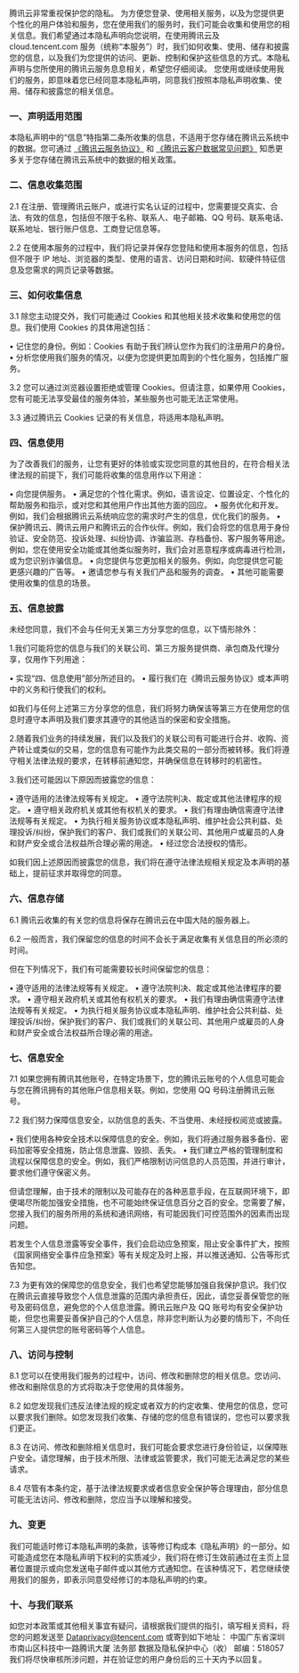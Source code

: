 腾讯云非常重视保护您的隐私。
为方便您登录、使用相关服务，以及为您提供更个性化的用户体验和服务，您在使用我们的服务时，我们可能会收集和使用您的相关信息。我们希望通过本隐私声明向您说明，在使用腾讯云及 cloud.tencent.com 服务（统称“本服务”）时，我们如何收集、使用、储存和披露您的信息，以及我们为您提供的访问、更新、控制和保护这些信息的方式。本隐私声明与您所使用的腾讯云服务息息相关，希望您仔细阅读。
您使用或继续使用我们的服务，即意味着您已经同意本隐私声明，同意我们按照本隐私声明收集、使用、储存和披露您的相关信息。

### 一、声明适用范围
本隐私声明中的“信息”特指第二条所收集的信息，不适用于您存储在腾讯云系统中的数据。您可通过 [《腾讯云服务协议》](https://cloud.tencent.com/document/product/301/1967) 和 [《腾讯云客户数据常见问题》](https://cloud.tencent.com/document/product/301/11471) 知悉更多关于您存储在腾讯云系统中的数据的相关政策。

### 二、信息收集范围
2.1 在注册、管理腾讯云账户，或进行实名认证的过程中，您需要提交真实、合法、有效的信息，包括但不限于名称、联系人、电子邮箱、QQ 号码、联系电话、联系地址、银行账户信息、工商登记信息等。

2.2 在使用本服务的过程中，我们将记录并保存您登陆和使用本服务的信息，包括但不限于 IP 地址、浏览器的类型、使用的语言、访问日期和时间、软硬件特征信息及您需求的网页记录等数据。

### 三、如何收集信息
3.1 除您主动提交外，我们可能通过 Cookies 和其他相关技术收集和使用您的信息。我们使用 Cookies 的具体用途包括：

•	 记住您的身份。例如：Cookies 有助于我们辨认您作为我们的注册用户的身份。
•	 分析您使用我们服务的情况，以便为您提供更加周到的个性化服务，包括推广服务。

3.2 您可以通过浏览器设置拒绝或管理 Cookies。但请注意，如果停用 Cookies，您有可能无法享受最佳的服务体验，某些服务也可能无法正常使用。

3.3 通过腾讯云 Cookies 记录的有关信息，将适用本隐私声明。

### 四、信息使用
为了改善我们的服务，让您有更好的体验或实现您同意的其他目的，在符合相关法律法规的前提下，我们可能将收集的信息用作以下用途：

•	 向您提供服务。
•	 满足您的个性化需求。例如，语言设定、位置设定、个性化的帮助服务和指示，或对您和其他用户作出其他方面的回应。
•	 服务优化和开发。例如，我们会根据腾讯云系统响应您的需求时产生的信息，优化我们的服务。
•	 保护腾讯云、腾讯云用户和腾讯云的合作伙伴。例如，我们会将您的信息用于身份验证、安全防范、投诉处理、纠纷协调、诈骗监测、存档备份、客户服务等用途。例如，您在使用安全功能或其他类似服务时，我们会对恶意程序或病毒进行检测，或为您识别诈骗信息。 
•	 向您提供与您更加相关的服务。例如，向您提供您可能更感兴趣的广告等。
•	 邀请您参与有关我们产品和服务的调查。
•	 其他可能需要使用收集的信息的场景。

### 五、信息披露
未经您同意，我们不会与任何无关第三方分享您的信息，以下情形除外：

1.我们可能将您的信息与我们的关联公司、第三方服务提供商、承包商及代理分享，仅用作下列用途：

•	 实现“四、信息使用”部分所述目的。
•	 履行我们在《腾讯云服务协议》或本声明中的义务和行使我们的权利。

如我们与任何上述第三方分享您的信息，我们将努力确保该等第三方在使用您的信息时遵守本声明及我们要求其遵守的其他适当的保密和安全措施。

2.随着我们业务的持续发展，我们以及我们的关联公司有可能进行合并、收购、资产转让或类似的交易，您的信息有可能作为此类交易的一部分而被转移。我们将遵守相关法律法规的要求，在转移前通知您，并确保信息在转移时的机密性。

3.我们还可能因以下原因而披露您的信息：

•	 遵守适用的法律法规等有关规定。
•	 遵守法院判决、裁定或其他法律程序的规定。
•	 遵守相关政府机关或其他有权机关的要求。
•	 我们有理由确信需遵守法律法规等有关规定。
•	 为执行相关服务协议或本隐私声明、维护社会公共利益、处理投诉/纠纷，保护我们的客户、我们或我们的关联公司、其他用户或雇员的人身和财产安全或合法权益所合理必需的用途。
•	 经过您合法授权的情形。

如我们因上述原因而披露您的信息，我们将在遵守法律法规相关规定及本声明的基础上，提前征求并取得您的同意。

### 六、信息存储
6.1 腾讯云收集的有关您的信息将保存在腾讯云在中国大陆的服务器上。

6.2 一般而言，我们保留您的信息的时间不会长于满足收集有关信息目的所必须的时间。

但在下列情况下，我们有可能需要较长时间保留您的信息：

•	 遵守适用的法律法规等有关规定。
•	 遵守法院判决、裁定或其他法律程序的要求。
•	 遵守相关政府机关或其他有权机关的要求。
•	 我们有理由确信需遵守法律法规等有关规定。
•	 为执行相关服务协议或本隐私声明、维护社会公共利益、处理投诉/纠纷，保护我们的客户、我们或我们的关联公司、其他用户或雇员的人身和财产安全或合法权益所合理必需的用途。

### 七、信息安全
7.1 如果您拥有腾讯其他账号，在特定场景下，您的腾讯云账号的个人信息可能会与您在腾讯拥有的其他账户信息相关联。例如，您使用 QQ 号码注册腾讯云账号。

7.2 我们努力保障信息安全，以防信息的丢失、不当使用、未经授权阅览或披露。

•	 我们使用各种安全技术以保障信息的安全。例如，我们将通过服务器多备份、密码加密等安全措施，防止信息泄露、毁损、丢失。
•	 我们建立严格的管理制度和流程以保障信息的安全。例如，我们严格限制访问信息的人员范围，并进行审计，要求他们遵守保密义务。

但请您理解，由于技术的限制以及可能存在的各种恶意手段，在互联网环境下，即便竭尽所能加强安全措施，也不可能始终保证信息百分之百的安全。您需要了解，您接入我们的服务所用的系统和通讯网络，有可能因我们可控范围外的因素而出现问题。

若发生个人信息泄露等安全事件，我们会启动应急预案，阻止安全事件扩大，按照《国家网络安全事件应急预案》等有关规定及时上报，并以推送通知、公告等形式告知您。

7.3 为更有效的保障您的信息安全，我们也希望您能够加强自我保护意识。我们仅在腾讯云直接导致您个人信息泄露的范围内承担责任，因此，请您妥善保管您的账号及密码信息，避免您的个人信息泄露。腾讯云账户及 QQ 账号均有安全保护功能，但您也需要妥善保护自己的个人信息，除非您判断认为必要的情形下，不向任何第三人提供您的账号密码等个人信息。

### 八、访问与控制
8.1 您可以在使用我们服务的过程中，访问、修改和删除您的相关信息。您访问、修改和删除信息的方式将取决于您使用的具体服务。

8.2 如您发现我们违反法律法规的规定或者双方的约定收集、使用您的信息，您可以要求我们删除。如您发现我们收集、存储的您的信息有错误的，您也可以要求我们更正。

8.3 在访问、修改和删除相关信息时，我们可能会要求您进行身份验证，以保障账户安全。请您理解，由于技术所限、法律或监管要求，我们可能无法满足您的某些请求。

8.4 尽管有本条约定，基于法律法规要求或者信息安全保护等合理理由，部分信息可能无法访问、修改和删除，您应当予以理解和接受。

### 九、变更
我们可能适时修订本隐私声明的条款，该等修订构成本《隐私声明》的一部分。如可能造成您在本隐私声明下权利的实质减少，我们将在修订生效前通过在主页上显著位置提示或向您发送电子邮件或以其他方式通知您。在该种情况下，若您继续使用我们的服务，即表示同意受经修订的本隐私声明的约束。

### 十、与我们联系
如您对本政策或其他相关事宜有疑问，请根据我们提供的指引，填写相关资料，将您的问题发送至  Dataprivacy@tencent.com 或寄到如下地址：
中国广东省深圳市南山区科技中一路腾讯大厦 法务部 数据及隐私保护中心（收）
邮编：518057
我们将尽快审核所涉问题，并在验证您的用户身份后的三十天内予以回复。
